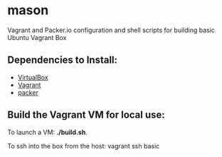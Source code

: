 mason
=====

Vagrant and Packer.io configuration and shell scripts for building basic Ubuntu Vagrant Box

Dependencies to Install:
-----------------------
 * [VirtualBox](https://www.virtualbox.org/)
 * [Vagrant](http://www.vagrantup.com/)
 * [packer](http://www.packer.io/)

Build the Vagrant VM for local use:
-------------------------
To launch a VM: **./build.sh**.

To ssh into the box from the host: vagrant ssh basic
